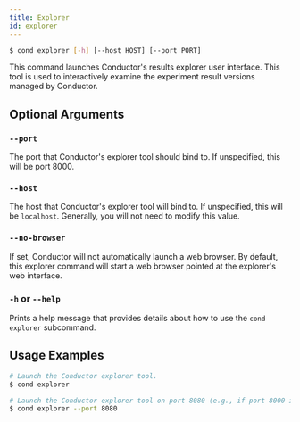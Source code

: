```yaml
---
title: Explorer
id: explorer
---
```


```bash
$ cond explorer [-h] [--host HOST] [--port PORT]
```

This command launches Conductor's results explorer user interface. This tool is
used to interactively examine the experiment result versions managed by
Conductor.

## Optional Arguments

### `--port`

The port that Conductor's explorer tool should bind to. If unspecified, this
will be port 8000.

### `--host`

The host that Conductor's explorer tool will bind to. If unspecified, this will
be `localhost`. Generally, you will not need to modify this value.

### `--no-browser`

If set, Conductor will not automatically launch a web browser. By default, this
explorer command will start a web browser pointed at the explorer's web
interface.

### `-h` or `--help`

Prints a help message that provides details about how to use the `cond explorer`
subcommand.

## Usage Examples

```bash
# Launch the Conductor explorer tool.
$ cond explorer

# Launch the Conductor explorer tool on port 8080 (e.g., if port 8000 is in use).
$ cond explorer --port 8080
```
